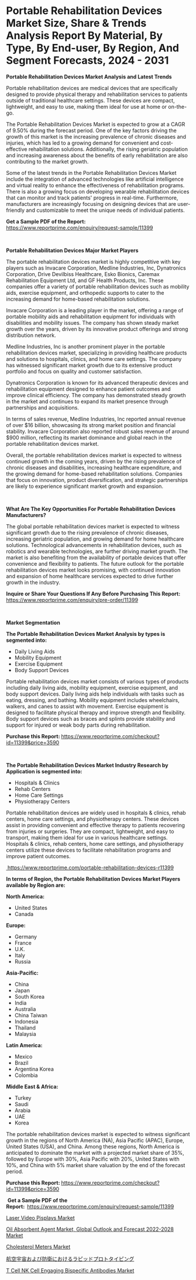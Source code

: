 <p><h1>Portable Rehabilitation Devices Market Size, Share & Trends Analysis Report By Material, By Type, By End-user, By Region, And Segment Forecasts, 2024 - 2031</h1></p><p><strong>Portable Rehabilitation Devices Market Analysis and Latest Trends</strong></p>
<p><p>Portable rehabilitation devices are medical devices that are specifically designed to provide physical therapy and rehabilitation services to patients outside of traditional healthcare settings. These devices are compact, lightweight, and easy to use, making them ideal for use at home or on-the-go.</p><p>The Portable Rehabilitation Devices Market is expected to grow at a CAGR of 9.50% during the forecast period. One of the key factors driving the growth of this market is the increasing prevalence of chronic diseases and injuries, which has led to a growing demand for convenient and cost-effective rehabilitation solutions. Additionally, the rising geriatric population and increasing awareness about the benefits of early rehabilitation are also contributing to the market growth.</p><p>Some of the latest trends in the Portable Rehabilitation Devices Market include the integration of advanced technologies like artificial intelligence and virtual reality to enhance the effectiveness of rehabilitation programs. There is also a growing focus on developing wearable rehabilitation devices that can monitor and track patients' progress in real-time. Furthermore, manufacturers are increasingly focusing on designing devices that are user-friendly and customizable to meet the unique needs of individual patients.</p></p>
<p><strong>Get a Sample PDF of the Report:&nbsp;</strong> <a href="https://www.reportprime.com/enquiry/request-sample/11399">https://www.reportprime.com/enquiry/request-sample/11399</a></p>
<p>&nbsp;</p>
<p><strong>Portable Rehabilitation Devices Major Market Players</strong></p>
<p><p>The portable rehabilitation devices market is highly competitive with key players such as Invacare Corporation, Medline Industries, Inc, Dynatronics Corporation, Drive Devilbiss Healthcare, Esko Bionics, Caremax Rehabilitation Equipment Ltd, and GF Health Products, Inc. These companies offer a variety of portable rehabilitation devices such as mobility aids, exercise equipment, and orthopedic supports to cater to the increasing demand for home-based rehabilitation solutions.</p><p>Invacare Corporation is a leading player in the market, offering a range of portable mobility aids and rehabilitation equipment for individuals with disabilities and mobility issues. The company has shown steady market growth over the years, driven by its innovative product offerings and strong distribution network.</p><p>Medline Industries, Inc is another prominent player in the portable rehabilitation devices market, specializing in providing healthcare products and solutions to hospitals, clinics, and home care settings. The company has witnessed significant market growth due to its extensive product portfolio and focus on quality and customer satisfaction.</p><p>Dynatronics Corporation is known for its advanced therapeutic devices and rehabilitation equipment designed to enhance patient outcomes and improve clinical efficiency. The company has demonstrated steady growth in the market and continues to expand its market presence through partnerships and acquisitions.</p><p>In terms of sales revenue, Medline Industries, Inc reported annual revenue of over $16 billion, showcasing its strong market position and financial stability. Invacare Corporation also reported robust sales revenue of around $900 million, reflecting its market dominance and global reach in the portable rehabilitation devices market.</p><p>Overall, the portable rehabilitation devices market is expected to witness continued growth in the coming years, driven by the rising prevalence of chronic diseases and disabilities, increasing healthcare expenditure, and the growing demand for home-based rehabilitation solutions. Companies that focus on innovation, product diversification, and strategic partnerships are likely to experience significant market growth and expansion.</p></p>
<p>&nbsp;</p>
<p><strong>What Are The Key Opportunities For Portable Rehabilitation Devices Manufacturers?</strong></p>
<p><p>The global portable rehabilitation devices market is expected to witness significant growth due to the rising prevalence of chronic diseases, increasing geriatric population, and growing demand for home healthcare solutions. Technological advancements in rehabilitation devices, such as robotics and wearable technologies, are further driving market growth. The market is also benefiting from the availability of portable devices that offer convenience and flexibility to patients. The future outlook for the portable rehabilitation devices market looks promising, with continued innovation and expansion of home healthcare services expected to drive further growth in the industry.</p></p>
<p><strong>Inquire or Share Your Questions If Any Before Purchasing This Report:</strong> <a href="https://www.reportprime.com/enquiry/pre-order/11399">https://www.reportprime.com/enquiry/pre-order/11399</a></p>
<p>&nbsp;</p>
<p><strong>Market Segmentation</strong></p>
<p><strong>The Portable Rehabilitation Devices Market Analysis by types is segmented into:</strong></p>
<p><ul><li>Daily Living Aids</li><li>Mobility Equipment</li><li>Exercise Equipment</li><li>Body Support Devices</li></ul></p>
<p><p>Portable rehabilitation devices market consists of various types of products including daily living aids, mobility equipment, exercise equipment, and body support devices. Daily living aids help individuals with tasks such as eating, dressing, and bathing. Mobility equipment includes wheelchairs, walkers, and canes to assist with movement. Exercise equipment is designed to facilitate physical therapy and improve strength and flexibility. Body support devices such as braces and splints provide stability and support for injured or weak body parts during rehabilitation.</p></p>
<p><strong>Purchase this Report:&nbsp;</strong><a href="https://www.reportprime.com/checkout?id=11399&price=3590">https://www.reportprime.com/checkout?id=11399&price=3590</a></p>
<p>&nbsp;</p>
<p><strong>The Portable Rehabilitation Devices Market Industry Research by Application is segmented into:</strong></p>
<p><ul><li>Hospitals & Clinics</li><li>Rehab Centers</li><li>Home Care Settings</li><li>Physiotherapy Centers</li></ul></p>
<p><p>Portable rehabilitation devices are widely used in hospitals & clinics, rehab centers, home care settings, and physiotherapy centers. These devices assist in providing convenient and effective therapy to patients recovering from injuries or surgeries. They are compact, lightweight, and easy to transport, making them ideal for use in various healthcare settings. Hospitals & clinics, rehab centers, home care settings, and physiotherapy centers utilize these devices to facilitate rehabilitation programs and improve patient outcomes.</p></p>
<p><a href="https://www.reportprime.com/portable-rehabilitation-devices-r11399">&nbsp;https://www.reportprime.com/portable-rehabilitation-devices-r11399</a></p>
<p><strong>In terms of Region, the Portable Rehabilitation Devices Market Players available by Region are:</strong></p>
<p>
    <p> <strong> North America: </strong>
        <ul>
            <li>United States</li>
            <li>Canada</li>
        </ul>
        </p> 
    <p> <strong> Europe: </strong>
        <ul>
            <li>Germany</li>
            <li>France</li>
            <li>U.K.</li>
            <li>Italy</li>
            <li>Russia</li>
        </ul>
        </p> 
    <p> <strong> Asia-Pacific: </strong>
        <ul>
            <li>China</li>
            <li>Japan</li>
            <li>South Korea</li>
            <li>India</li>
            <li>Australia</li>
            <li>China Taiwan</li>
            <li>Indonesia</li>
            <li>Thailand</li>
            <li>Malaysia</li>
        </ul>
        </p> 
    <p> <strong> Latin America: </strong>
        <ul>
            <li>Mexico</li>
            <li>Brazil</li>
            <li>Argentina Korea</li>
            <li>Colombia</li>
        </ul>
        </p> 
    <p> <strong> Middle East & Africa: </strong>
        <ul>
            <li>Turkey</li>
            <li>Saudi</li>
            <li>Arabia</li>
            <li>UAE</li>
            <li>Korea</li>
        </ul>
    </p>
    </p>
<p><p>The portable rehabilitation devices market is expected to witness significant growth in the regions of North America (NA), Asia Pacific (APAC), Europe, United States (USA), and China. Among these regions, North America is anticipated to dominate the market with a projected market share of 35%, followed by Europe with 30%, Asia Pacific with 20%, United States with 10%, and China with 5% market share valuation by the end of the forecast period.</p></p>
<p><strong>Purchase this Report: </strong><a href="https://www.reportprime.com/checkout?id=11399&price=3590">https://www.reportprime.com/checkout?id=11399&price=3590</a></p>
<p>&nbsp;<strong>Get a Sample PDF of the Report:&nbsp;&nbsp;</strong><a href="https://www.reportprime.com/enquiry/request-sample/11399">https://www.reportprime.com/enquiry/request-sample/11399</a></p>
<p><strong></strong></p>
<p><p><a href="https://github.com/RickHolmes3/Market-Research-Report-List-6/blob/main/laser-video-pisplays-market.md">Laser Video Pisplays Market</a></p><p><a href="https://issuu.com/reportprime-2/docs/oil-absorbent-agent-market-global-o_17e43ce46714f4">Oil Absorbent Agent Market, Global Outlook and Forecast 2022-2028 Market</a></p><p><a href="https://medium.com/@oliver.rampling568768/cholesterol-meters-market-global-market-share-and-ranking-overall-sales-and-demand-forecast-2024-8d720754d1e5">Cholesterol Meters Market</a></p><p><a href="https://medium.com/@kristynbcf/%E8%88%AA%E7%A9%BA%E5%AE%87%E5%AE%99%E3%81%8A%E3%82%88%E3%81%B3%E9%98%B2%E8%A1%9B%E5%B8%82%E5%A0%B4%E3%81%AB%E3%81%8A%E3%81%91%E3%82%8B%E3%83%A9%E3%83%94%E3%83%83%E3%83%89%E3%83%97%E3%83%AD%E3%83%88%E3%82%BF%E3%82%A4%E3%83%94%E3%83%B3%E3%82%B0-%E4%B8%96%E7%95%8C%E3%81%A8%E5%9C%B0%E5%9F%9F%E3%81%AE%E5%88%86%E6%9E%90-%E3%82%A8%E3%83%B3%E3%83%89%E3%83%A6%E3%83%BC%E3%82%B6%E3%83%BC-%E8%A3%BD%E5%93%81-%E5%9C%B0%E5%9F%9F%E3%81%AB%E7%84%A6%E7%82%B9%E3%82%92%E5%BD%93%E3%81%A6%E3%81%9F%E5%88%86%E6%9E%90%E3%81%A8%E4%BA%88%E6%B8%AC-2024%E5%B9%B4%E3%81%8B%E3%82%892031%E5%B9%B4%E3%81%BE%E3%81%A7-10089910dbc1">航空宇宙および防衛におけるラピッドプロトタイピング</a></p><p><a href="https://medium.com/@sarahhopkins94/t-cell-nk-cell-engaging-bispecific-antibodies-market-strategic-insights-product-evolution-and-d4bba2b68ea5">T Cell NK Cell Engaging Bispecific Antibodies Market</a></p></p>